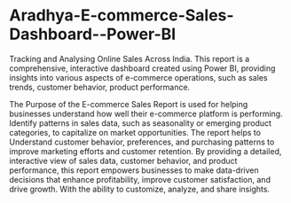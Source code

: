# Aradhya-E-commerce-Sales-Dashboard--Power-BI
Tracking and Analysing Online Sales Across India.
This report is a comprehensive, interactive dashboard created using Power BI, providing insights into various aspects of e-commerce operations, such as sales trends, customer behavior, product performance.

The Purpose of the E-commerce Sales Report is used for helping businesses understand how well their e-commerce platform is performing.
Identify patterns in sales data, such as seasonality or emerging product categories, to capitalize on market opportunities.
The report helps to Understand customer behavior, preferences, and purchasing patterns to improve marketing efforts and customer retention.
By providing a detailed, interactive view of sales data, customer behavior, and product performance, this report empowers businesses to make data-driven 
decisions that enhance profitability, improve customer satisfaction, and drive growth. With the ability to customize, analyze, and share insights.
